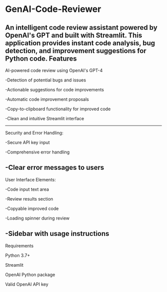 # GenAI-Code-Reviewer
An intelligent code review assistant powered by OpenAI's GPT and built with Streamlit. This application provides instant code analysis, bug detection, and improvement suggestions for Python code.
Features
---
  AI-powered code review using OpenAI's GPT-4

-Detection of potential bugs and issues

-Actionable suggestions for code improvements

-Automatic code improvement proposals

-Copy-to-clipboard functionality for improved code

-Clean and intuitive Streamlit interface

---
  Security and Error Handling:

-Secure API key input

-Comprehensive error handling

-Clear error messages to users
---

  User Interface Elements:

-Code input text area

-Review results section

-Copyable improved code

-Loading spinner during review

-Sidebar with usage instructions
---
  Requirements

Python 3.7+

Streamlit

OpenAI Python package

Valid OpenAI API key

